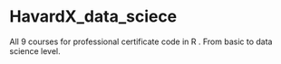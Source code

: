 # HavardX_data_sciece
All 9 courses for professional certificate code in R . From basic to data science level.
